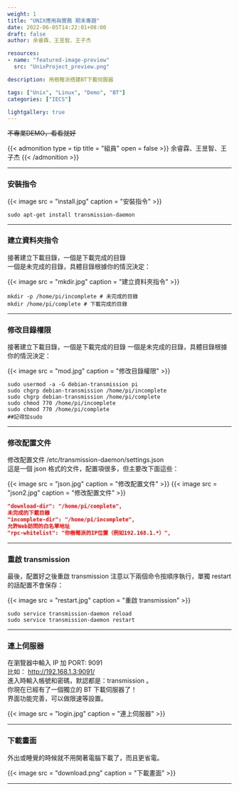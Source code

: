 ```yaml
---
weight: 1
title: "UNIX應用與實務 期末專題"
date: 2022-06-05T14:22:01+08:00
draft: false
author: 余睿霖、王昱智、王子杰

resources:
- name: "featured-image-preview"
  src: "UnixProject_preview.png"

description: 用樹莓派搭建BT下載伺服器

tags: ["Unix", "Linux", "Demo", "BT"]
categories: ["IECS"]

lightgallery: true
---
```



<!--more-->

~~不專業DEMO，看看就好~~

{{< admonition type = tip title = "組員" open = false >}}
余睿霖、王昱智、王子杰
{{< /admonition >}}

--- 

### 安裝指令

{{< image src = "install.jpg" caption = "安裝指令" >}}

```shell
sudo apt-get install transmission-daemon
```

---

### 建立資料夾指令

接著建立下載目錄，一個是下載完成的目錄  
一個是未完成的目錄，具體目錄根據你的情況決定：  

{{< image src = "mkdir.jpg" caption = "建立資料夾指令" >}}

```shell
mkdir -p /home/pi/incomplete # 未完成的目錄
mkdir /home/pi/complete # 下載完成的目錄
```

---


### 修改目錄權限

接著建立下載目錄，一個是下載完成的目錄
一個是未完成的目錄，具體目錄根據你的情況決定：

{{< image src = "mod.jpg" caption = "修改目錄權限" >}}

```shell
sudo usermod -a -G debian-transmission pi
sudo chgrp debian-transmission /home/pi/incomplete
sudo chgrp debian-transmission /home/pi/complete
sudo chmod 770 /home/pi/incomplete
sudo chmod 770 /home/pi/complete
##記得加sudo
```

---


### 修改配置文件

修改配置文件 /etc/transmission-daemon/settings.json  
這是一個 json 格式的文件，配置項很多，但主要改下面這些：  

{{< image src = "json.jpg" caption = "修改配置文件" >}}
{{< image src = "json2.jpg" caption = "修改配置文件" >}}

```json
"download-dir": "/home/pi/complete",
未完成的下載目錄
"incomplete-dir": "/home/pi/incomplete",
允許Web訪問的白名單地址
"rpc-whitelist": "你樹莓派的IP位置（例如192.168.1.*）",
```

---


### 重啟 transmission

最後，配置好之後重啟 transmission
注意以下兩個命令按順序執行，單獨 restart 的話配置不會保存：

{{< image src = "restart.jpg" caption = "重啟 transmission" >}}

```shell
sudo service transmission-daemon reload
sudo service transmission-daemon restart
```

---


### 連上伺服器

在瀏覽器中輸入 IP 加 PORT: 9091  
比如： http://192.168.1.3:9091/   
進入時輸入帳號和密碼，默認都是：transmission 。  
你現在已經有了一個獨立的 BT 下載伺服器了！  
界面功能完善，可以做限速等設置。

{{< image src = "login.jpg" caption = "連上伺服器" >}}


---


### 下載畫面

外出或睡覺的時候就不用開著電腦下載了，而且更省電。

{{< image src = "download.png" caption = "下載畫面" >}}


---